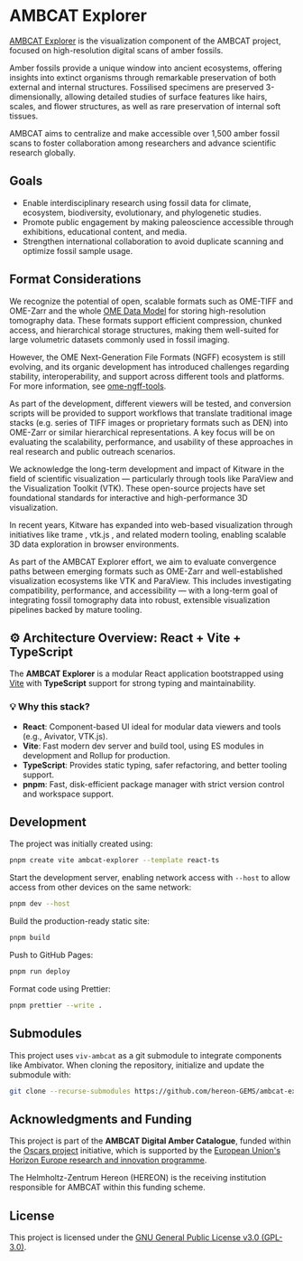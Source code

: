 # AMBCAT Explorer

[AMBCAT Explorer](https://hereon-gems.github.io/ambcat-explorer/) is the visualization component of the AMBCAT project, focused on high-resolution digital scans of amber fossils.

Amber fossils provide a unique window into ancient ecosystems, offering insights into extinct organisms through remarkable preservation of both external and internal structures. Fossilised specimens are preserved 3-dimensionally, allowing detailed studies of surface features like hairs, scales, and flower structures, as well as rare preservation of internal soft tissues.

AMBCAT aims to centralize and make accessible over 1,500 amber fossil scans to foster collaboration among researchers and advance scientific research globally.

## Goals

- Enable interdisciplinary research using fossil data for climate, ecosystem, biodiversity, evolutionary, and phylogenetic studies.
- Promote public engagement by making paleoscience accessible through exhibitions, educational content, and media.
- Strengthen international collaboration to avoid duplicate scanning and optimize fossil sample usage.

## Format Considerations

We recognize the potential of open, scalable formats such as OME-TIFF and OME-Zarr and the whole [OME Data Model](https://ome-model.readthedocs.io/en/stable/index.html) for storing high-resolution tomography data. These formats support efficient compression, chunked access, and hierarchical storage structures, making them well-suited for large volumetric datasets commonly used in fossil imaging.

However, the OME Next-Generation File Formats (NGFF) ecosystem is still evolving, and its organic development has introduced challenges regarding stability, interoperability, and support across different tools and platforms. For more information, see [ome-ngff-tools](https://ome.github.io/ome-ngff-tools/).

As part of the development, different viewers will be tested, and conversion scripts will be provided to support workflows that translate traditional image stacks (e.g. series of TIFF images or proprietary formats such as DEN) into OME-Zarr or similar hierarchical representations. A key focus will be on evaluating the scalability, performance, and usability of these approaches in real research and public outreach scenarios.

We acknowledge the long-term development and impact of Kitware in the field of scientific visualization — particularly through tools like ParaView and the Visualization Toolkit (VTK). These open-source projects have set foundational standards for interactive and high-performance 3D visualization.

In recent years, Kitware has expanded into web-based visualization through initiatives like trame
, vtk.js
, and related modern tooling, enabling scalable 3D data exploration in browser environments.

As part of the AMBCAT Explorer effort, we aim to evaluate convergence paths between emerging formats such as OME-Zarr and well-established visualization ecosystems like VTK and ParaView. This includes investigating compatibility, performance, and accessibility — with a long-term goal of integrating fossil tomography data into robust, extensible visualization pipelines backed by mature tooling.

## ⚙️ Architecture Overview: React + Vite + TypeScript

The **AMBCAT Explorer** is a modular React application bootstrapped using [Vite](https://vitejs.dev) with **TypeScript** support for strong typing and maintainability.

### 💡 Why this stack?

- **React**: Component-based UI ideal for modular data viewers and tools (e.g., Avivator, VTK.js).
- **Vite**: Fast modern dev server and build tool, using ES modules in development and Rollup for production.
- **TypeScript**: Provides static typing, safer refactoring, and better tooling support.
- **pnpm**: Fast, disk-efficient package manager with strict version control and workspace support.

## Development

The project was initially created using:

```bash
pnpm create vite ambcat-explorer --template react-ts
```

Start the development server, enabling network access with `--host` to allow access from other devices on the same network:

```bash
pnpm dev --host
```

Build the production-ready static site:

```bash
pnpm build
```

Push to GitHub Pages:

```bash
pnpm run deploy
```

Format code using Prettier:

```bash
pnpm prettier --write .
```
## Submodules

This project uses `viv-ambcat` as a git submodule to integrate components like Ambivator. When cloning the repository, initialize and update the submodule with:

```bash
git clone --recurse-submodules https://github.com/hereon-GEMS/ambcat-explorer.git
```

## Acknowledgments and Funding

This project is part of the **AMBCAT Digital Amber Catalogue**, funded within the [Oscars project](https://oscars-project.eu/projects/ambcat-digital-amber-catalogue) initiative, which is supported by the [European Union's Horizon Europe research and innovation programme](https://research-and-innovation.ec.europa.eu/funding/funding-opportunities/funding-programmes-and-open-calls/horizon-europe_en).

The Helmholtz-Zentrum Hereon (HEREON) is the receiving institution responsible for AMBCAT within this funding scheme.

## License

This project is licensed under the [GNU General Public License v3.0 (GPL-3.0)](https://opensource.org/licenses/GPL-3.0).
